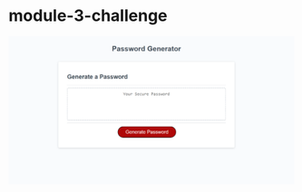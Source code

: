# module-3-challenge
![generatormockup](https://github.com/alylmeier/module-3-challenge/blob/main/images/generatormockup.png?raw=true)
